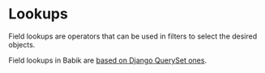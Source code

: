 # Lookups

Field lookups are operators that can be used in filters to select the desired
objects.

Field lookups in Babik are [based on Django QuerySet ones](https://docs.djangoproject.com/en/2.0/ref/models/querysets/#field-lookups).

